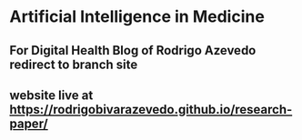 # Artificial Intelligence in Medicine

## For Digital Health Blog of Rodrigo Azevedo redirect to branch site

## website live at https://rodrigobivarazevedo.github.io/research-paper/



    
 
